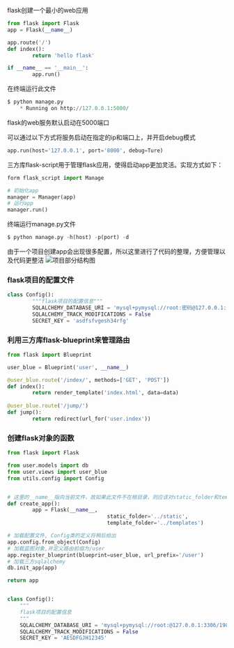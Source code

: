 flask创建一个最小的web应用
```python 
from flask import Flask
app = Flask(__name__)

app.route('/')
def index():
		return 'hello flask'

if __name__ == '__main__':
		app.run()
```
在终端运行此文件
```python
$ python manage.py
	* Running on http://127.0.0.1:5000/
```
flask的web服务默认启动在5000端口

可以通过以下方式将服务启动在指定的ip和端口上，并开启debug模式
```python
app.run(host='127.0.0.1', port='8000', debug=Ture)
```

三方库flask-script用于管理flask应用，使得启动app更加灵活。实现方式如下：
```python
form flask_script import Manage

# 初始化app
manager = Manager(app)
# 运行app
manager.run()
```
终端运行manage.py文件
```python
$ python manage.py -h(host) -p(port) -d 
```
由于一个项目创建app会出现很多配置，所以这里进行了代码的整理，方便管理以及代码更整洁
![项目部分结构图](/Users/mac/Downloads/项目部分结构图.jpg)

### flask项目的配置文件
```python
class Config():
		"""flask项目的配置信息"""
		SQLALCHEMY_DATABASE_URI = 'mysql+pymysql://root:密码@127.0.0.1:3306/数据库名'
		SQLALCHEMY_TRACK_MODIFICATIONS = False
		SECRET_KEY = 'asdfsfvgesh34rfg'
```
### 利用三方库flask-blueprint来管理路由
```python
from flask import Blueprint

user_blue = Blueprint('user', __name__)

@user_blue.route('/index/', methods=['GET', 'POST'])
def index():
		return render_template('index.html', data=data)
		
@user_blue.route('/jump/')
def jump():
		return redirect(url_for('user.index'))
```

### 创建flask对象的函数
```python
from flask import Flask

from user.models import db
from user.views import user_blue
from utils.config import Config


# 这里的__name__指向当前文件，故如果此文件不在根目录，则应该对static_folder和template_folder参数进行修改，防止app应用找不到对应的静态资源和模板文件
def create_app():
		app = Flask(__name__,
								static_folder='../static',
								template_folder='../templates')

# 加载配置文件, Config类的定义将稍后给出
app.config.from_object(Config)
# 加载蓝图对象,并定义路由前缀为/user
app.register_blueprint(blueprint=user_blue, url_prefix='/user')
# 加载三方sqlalchemy
db.init_app(app)

return app


class Config():
    """
    flask项目的配置信息
    """
    SQLALCHEMY_DATABASE_URI = 'mysql+pymysql://root:@127.0.0.1:3306/1902flask'
    SQLALCHEMY_TRACK_MODIFICATIONS = False
    SECRET_KEY = 'AESDFGJH12345'
```